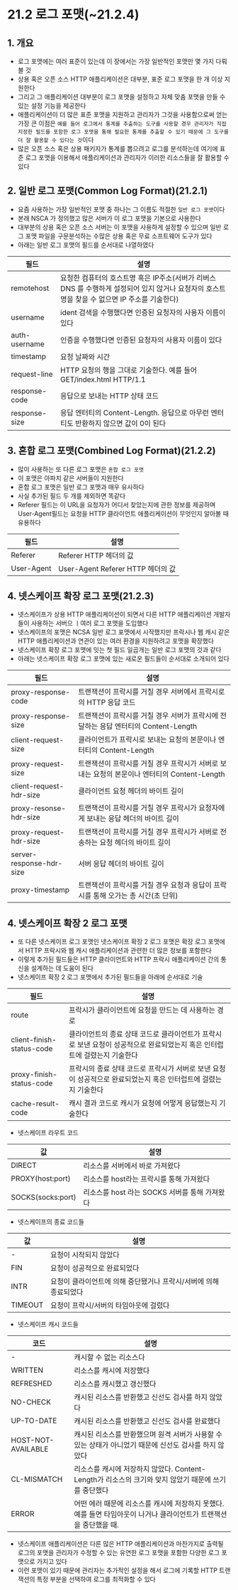 # 21.2 로그 포맷(~21.2.4)

## 1. 개요

- 로그 포맷에는 여러 표준이 있는데 이 장에서는 가장 일반적인 포맷만 몇 가지 다뤄볼 것
- 상용 혹은 오픈 소스 HTTP 애플리케이션은 대부분, 표준 로그 포맷을 한 개 이상 지원한다
- 그리고 그 애플리케이션 대부분이 로그 포맷을 설정하고 자체 맞춤 포맷을 만들 수 있는 설정 기능을 제공한다
- 애플리케이션이 더 많은 표준 포맷을 지원하고 관리자가 그것을 사용함으로써 얻는 가장 큰 이점은 `예를 들어 로그에서 통계를 추출하는 도구를 사용할 경우 관리자가 직접 지정한 필드를 포함한 로그 포맷을 통해 필요한 통계를 추출할 수 있기 때문에 그 도구를 더 잘 활용할 수 있다는 것`이다
- 많은 오픈 소스 혹은 상용 패키지가 통계를 뽑으려고 로그를 분석하는데 여기에 표준 로그 포맷을 이용해서 애플리케이션과 관리자가 이러한 리소스들을 잘 활용할 수 있다

## 2. 일반 로그 포맷(Common Log Format)(21.2.1)

- 요즘 사용하는 가장 일반적인 포맷 중 하나는 그 이름도 적절한 `일반 로그 포맷`이다
- 본래 NSCA 가 정의했고 많은 서버가 이 로그 포맷을 기본으로 사용한다
- 대부분의 상용 혹은 오픈 소스 서버는 이 포맷을 사용하게 설정할 수 있으며 일반 로그 포맷 파일을 구문분석하는 수많은 상용 혹은 무료 소프트웨어 도구가 있다
- 아래는 일반 로그 포맷의 필드를 순서대로 나열하였다

| 필드          | 설명                                                                                                                                            |
| ------------- | ----------------------------------------------------------------------------------------------------------------------------------------------- |
| remotehost    | 요청한 컴퓨터의 호스트명 혹은 IP주소(서버가 리버스 DNS 를 수행하게 설정되어 있지 않거나 요청자의 호스트 명을 찾을 수 없으면 IP 주소를 기술한다) |
| username      | ident 검색을 수행했다면 인증된 요청자의 사용자 이름이 있다                                                                                      |
| auth-username | 인증을 수행했다면 인증된 요청자의 사용자 이름이 있다                                                                                            |
| timestamp     | 요청 날짜와 시간                                                                                                                                |
| request-line  | HTTP 요청의 행을 그대로 기술한다. 예를 들어 GET/index.html HTTP/1.1                                                                             |
| response-code | 응답으로 보내는 HTTP 상태 코드                                                                                                                  |
| response-size | 응답 엔터티의 Content-Length. 응답으로 아무런 엔터티도 반환하지 않으면 값이 0이 된다                                                            |

## 3. 혼합 로그 포맷(Combined Log Format)(21.2.2)

- 많이 사용하는 또 다른 로그 포맷은 `혼합 로그 포맷`
- 이 포맷은 아파치 같은 서버들이 지원한다
- 혼합 로그 포맷은 일반 로그 포맷과 매우 유사하다
- 사실 추가된 필드 두 개를 제외하면 똑같다
- Referer 필드는 이 URL을 요청자가 어디서 찾았는지에 관한 정보를 제공하며 User-Agent필드는 요청을 HTTP 클라이언트 애플리케이션이 무엇인지 알아볼 때 유용하다

| 필드       | 설명                              |
| ---------- | --------------------------------- |
| Referer    | Referer HTTP 헤더의 값            |
| User-Agent | User-Agent Referer HTTP 헤더의 값 |

## 4. 넷스케이프 확장 로그 포맷(21.2.3)

- 넷스케이프가 상용 HTTP 애플리케이션이 되면서 다른 HTTP 애플리케이션 개발자들이 사용하는 서버으 ㅣ여러 로그 포맷을 도입했다
- 넷스케이프의 포맷은 NCSA 일반 로그 포맷에서 시작했지만 프락시나 웹 캐시 같은 HTTP 애플리케이션과 연관이 있는 여러 환경을 지원하려고 포맷을 확장했다
- 넷스케이프 확장 로그 포맷에 잇는 첫 필드 일곱개는 일반 로그 포맷의 것과 같다
- 아래는 넷스케이프 확장 로그 포맷에 있는 새로운 필드들이 순서대로 소개되어 있다

| 필드                     | 설명                                                                                         |
| ------------------------ | -------------------------------------------------------------------------------------------- |
| proxy-response-code      | 트랜잭션이 프락시를 거칠 경우 서버에서 프락시로의 HTTP 응답 코드                             |
| proxy-response-size      | 트랜잭션이 프락시를 거칠 경우 서버가 프락시에 전달하는 응답 엔터티의 Content-Length          |
| client-request-size      | 클라이언트가 프락시로 보내는 요청의 본문이나 엔터티의 Content-Length                         |
| proxy-request-size       | 트랜잭션이 프락시를 거칠 경우 프락시가 서버로 보내는 요청의 본문이나 엔터티의 Content-Length |
| client-request-hdr-size  | 클라이언트 요청 헤더의 바이트 길이                                                           |
| proxy-resonse-hdr-size   | 트랜잭션이 프락시를 거칠 경우 프락시가 요청자에게 보내는 응답 헤더의 바이트 길이             |
| proxy-request-hdr-size   | 트랜잭션이 프락시를 거칠 경우 프락시가 서버로 전송하는 요청 헤더의 바이트 길이               |
| server-response-hdr-size | 서버 응답 헤더의 바이트 길이                                                                 |
| proxy-timestamp          | 트랜잭션이 프락시를 거칠 경우 요청과 응답이 프락시를 통해 오가는 총 시간(초 단위)            |

## 4. 넷스케이프 확장 2 로그 포맷

- 또 다른 넷스케이프 로그 포맷인 넷스케이프 확장 2 로그 포맷은 확장 로그 포맷에서 HTTP 프락시와 웹 캐시 애플리케이션과 관련한 더 많은 정보를 포함한다
- 이렇게 추가된 필드들은 HTTP 클라이언트와 HTTP 프락시 애플리케이션 간의 통신을 설계하는 데 도움이 된다
- 넷스케이프 확장 2 로그 포맷에서 추가된 필드들을 아래에 순서대로 기술

| 필드                      | 설명                                                                                                                      |
| ------------------------- | ------------------------------------------------------------------------------------------------------------------------- |
| route                     | 프락시가 클라이언트에 요청을 만드는 데 사용하는 경로                                                                      |
| client-finish-status-code | 클라이언트의 종료 상태 코드로 클라이언트가 프락시로 보낸 요청이 성공적으로 완료되었는지 혹은 인터럽트에 걸렸는지 기술한다 |
| proxy-finish-status-code  | 프락시의 종료 상태 코드로 프락시가 서버로 보낸 요청이 성공적으로 완료되었는지 혹은 인터럽트에 걸렸는지 기술한다           |
| cache-result-code         | 캐시 결과 코드로 캐시가 요청에 어떻게 응답했는지 기술한다                                                                 |

- 넷스케이프 라우트 코드

| 값                | 설명                                          |
| ----------------- | --------------------------------------------- |
| DIRECT            | 리소스를 서버에서 바로 가져왔다               |
| PROXY(host:port)  | 리소스를 host라는 프락시를 통해 가져왔다      |
| SOCKS(socks:port) | 리소스를 host 라는 SOCKS 서버를 통해 가져왔다 |

- 넷스케이프의 종료 코드들

| 값      | 설명                                                              |
| ------- | ----------------------------------------------------------------- |
| -       | 요청이 시작되지 않았다                                            |
| FIN     | 요청이 성공적으로 완료되었다                                      |
| INTR    | 요청이 클라이언트에 의해 중단됐거나 프락시/서버에 의해 종료되었다 |
| TIMEOUT | 요청이 프락시/서버의 타임아웃에 걸렸다                            |

- 넷스케이프 캐시 코드들

| 코드               | 설명                                                                                                               |
| ------------------ | ------------------------------------------------------------------------------------------------------------------ |
| -                  | 캐시할 수 없는 리소스다                                                                                            |
| WRITTEN            | 리소스를 캐시에 저장했다                                                                                           |
| REFRESHED          | 리소스를 캐시했고 갱신했다                                                                                         |
| NO-CHECK           | 캐시된 리소스를 반환했고 신선도 검사를 하지 않았다                                                                 |
| UP-TO-DATE         | 캐시된 리소스를 반환했고 신선도 검사를 완료했다                                                                    |
| HOST-NOT-AVAILABLE | 캐시된 리소스를 반환했으며 원격 서버가 사용할 수 있는 상태가 아니었기 때문에 신선도 검사를 하지 않았다             |
| CL-MISMATCH        | 리소스를 캐시에 저장하지 않았다. Content-Length가 리소스의 크기와 맞지 않았기 때문에 쓰기를 중단했다               |
| ERROR              | 어떤 에러 때문에 리소스를 캐시에 저장하지 못했다. 예를 들면 타임아웃이 나거나 클라이언트가 트랜잭션을 중단했을 때. |

- 넷스케이프 애플리케이션은 다른 많은 HTTP 애플리케이션과 마찬가지로 출력될 로그의 포맷을 관리자가 수정할 수 있는 유연한 로그 포맷을 포함한 다양한 로그 포맷으로 가지고 있다
- 이런 포맷이 있기 때문에 관리자는 추가적인 설정을 해서 로그에 기록할 HTTP 트랜잭션의 특정 부분을 선택하여 로그를 최적화할 수 있다
